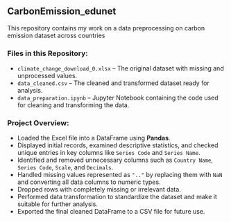 ## CarbonEmission_edunet
This repository contains my work on a data preprocessing on carbon emission dataset across countries

### Files in this Repository:
* `climate_change_download_0.xlsx` – The original dataset with missing and unprocessed values.
* `data_cleaned.csv` – The cleaned and transformed dataset ready for analysis.
* `data_preparation.ipynb` – Jupyter Notebook containing the code used for cleaning and transforming the data.

### Project Overview:
* Loaded the Excel file into a DataFrame using **Pandas**.
* Displayed initial records, examined descriptive statistics, and checked unique entries in key columns like `Series Code` and `Series Name`.
* Identified and removed unnecessary columns such as `Country Name`, `Series Code`, `Scale`, and `Decimals`.
* Handled missing values represented as `".."` by replacing them with `NaN` and converting all data columns to numeric types.
* Dropped rows with completely missing or irrelevant data.
* Performed data transformation to standardize the dataset and make it suitable for further analysis.
* Exported the final cleaned DataFrame to a CSV file for future use.

